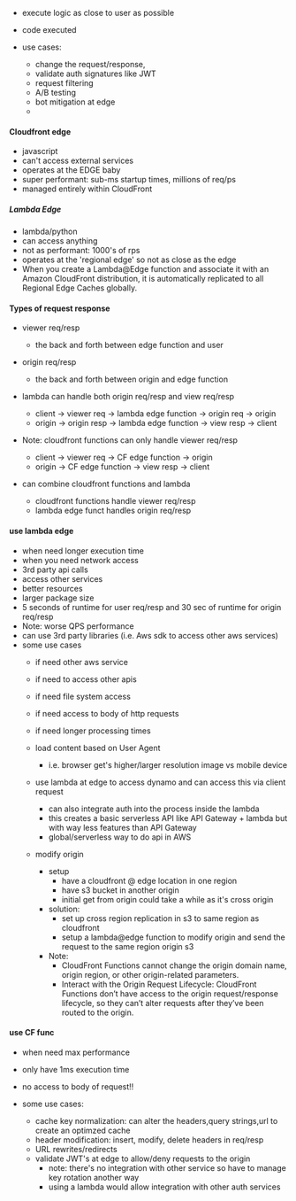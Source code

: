 * execute logic as close to user as possible
* code executed

* use cases: 
    * change the request/response, 
    * validate auth signatures like JWT
    * request filtering
    * A/B testing
    * bot mitigation at edge
    * 


#### Cloudfront edge
* javascript
* can't access external services
* operates at the EDGE baby
* super performant: sub-ms startup times, millions of req/ps
* managed entirely within CloudFront


##### Lambda Edge
* lambda/python
* can access anything
* not as performant: 1000's of rps
* operates at the 'regional edge'  so not as close as the edge
* When you create a Lambda@Edge function and associate it with an Amazon CloudFront distribution, it is automatically replicated to all Regional Edge Caches globally.

#### Types of request response
* viewer req/resp
    * the back and forth between edge function and user
* origin req/resp   
    * the back and forth between origin and edge function

* lambda can handle both origin req/resp and view req/resp
    * client -> viewer req ->  lambda edge function -> origin req -> origin
    * origin -> origin resp -> lambda edge function -> view resp -> client

* Note: cloudfront functions can only handle viewer req/resp
    * client -> viewer req ->  CF edge function  -> origin
    * origin -> CF edge function -> view resp -> client


* can combine cloudfront functions and lambda 
    * cloudfront functions handle viewer req/resp
    * lambda edge funct handles origin req/resp


#### use lambda edge
* when need longer execution time
* when you need network access
* 3rd party api calls
* access other services
* better resources
* larger package size
* 5 seconds of runtime for user req/resp and 30 sec of runtime for origin req/resp
* Note: worse QPS performance
* can use 3rd party libraries (i.e. Aws sdk to access other aws services)
* some use cases
    * if need other aws service
    * if need to access other apis
    * if need file system access
    * if need access to body of http requests
    * if need longer processing times

    * load content based on User Agent
        * i.e. browser get's higher/larger resolution image vs mobile device 

    * use lambda at edge to access dynamo and can access this via client request
        * can also integrate auth into the process inside the lambda 
        * this creates a basic serverless API like API Gateway + lambda but with way less features than API Gateway
        * global/serverless way to do api in AWS

    * modify origin
        * setup
            * have a cloudfront @ edge location in one region
            * have s3 bucket in another origin
            * initial get from origin could take a while as it's cross origin
        * solution:
            * set up cross region replication in s3 to same region as cloudfront 
            * setup a lambda@edge function to modify origin and send the request to the same region origin s3 
        * Note:
            * CloudFront Functions cannot change the origin domain name, origin region, or other origin-related parameters.
            * Interact with the Origin Request Lifecycle: CloudFront Functions don’t have access to the origin request/response lifecycle, so they can’t alter requests after they’ve been routed to the origin.

#### use CF func
* when need max performance
* only have 1ms execution time
* no access to body of request!!

* some use cases:
    * cache key normalization: can alter the headers,query strings,url to create an optimzed cache
    * header modification: insert, modify, delete headers in req/resp
    * URL rewrites/redirects
    * validate JWT's at edge to allow/deny requests to the origin
        * note: there's no integration with other service so have to manage key rotation another way
        * using a lambda would allow integration with other auth services 
